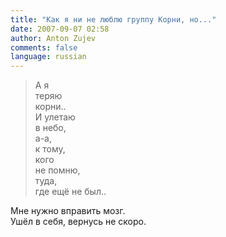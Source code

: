 ```yaml
---
title: "Как я ни не люблю группу Корни, но..."
date: 2007-09-07 02:58
author: Anton Zujev
comments: false
language: russian
---
```


> А я  
теряю  
корни..  
И улетаю  
в небо,  
а-а,  
к тому,  
кого  
не помню,  
туда,  
где ещё не был..

Мне нужно вправить мозг.  
Ушёл в себя, вернусь не скоро.